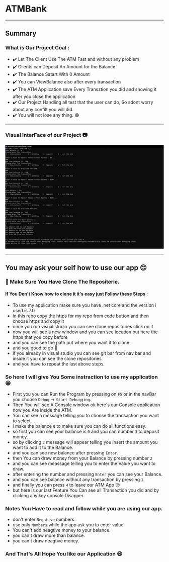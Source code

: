 # ATMBank
---
## Summary 

### What is Our Project Goal : 
- :heavy_check_mark:  Let The Client Use The ATM Fast and without any problem 
- :heavy_check_mark:  Clients can Deposit An Amount for the Balance
- :heavy_check_mark:  The Balance Satart With 0 Amount
- :heavy_check_mark:  You can ViewBalance also after every transaction
- :heavy_check_mark:  The ATM Application save Every Transztion  you did and showing it after you close the application
- :heavy_check_mark:  Our Project Handling all test that the user can do, So sdont worry about any confilt you will did.
- :heavy_check_mark:  You will not lose any thing. :smile:

--- 
### Visual InterFace of our Project :camera:
![](https://github.com/Abdallahalomarii/ATMBank/blob/master/ATM_visual.png)

---

## You may ask your self how to use our app :blush:

### :notebook: Make Sure You Have Clone The Repositerie.

#### If You Don't Know how to clone it it's easy just Follow these Steps :
- To use my application make sure you have .net core and the version i used is 7.0
- in this repo copy the https for my repo from code button and then choose https and copy it
- once you run visual studio you can see clone repositories click on it
- now you will see a new window and you can see location put here the https that you copy before
- and you can see the path put where you want it to clone
- and you good to go :100:
- if you already in visual studio you can see git bar from nav bar and inside it you can see the clone repositories
- and you have to repeat the last above steps.

### So here I will give You Some instraction to use my application :grin:
- First you you can Run the Program by pressing on `F5` or in the navBar you choose `Debug` -> `Start Debugging`.
- Then You will see A Console window ok here's our Console application now you Are inside the ATM.
- You can see a message telling you to choose the transaction you want to select.
- i make the balance `0` to make sure you can do all functions easy.
- so first you can see your balance is `0` and you can number `3` to deposit money.
- so by clicking `3` message will appear telling you insert the amount you want to add it to the Balance.
- and you can see new balance after pressing `Enter`.
- then You can draw money from your Balance by pressing number `2`
- and you can see meassage telling you to enter the Value you want to draw.
- after entering the number and pressing `Enter` you can see your Balance. 
- and you can see balance without any transaction by pressing `1`.
- and finally you can press `4` to leave our ATM App :pensive:
- but here is our last Feature You Can see all Transaction you did and by clicking any key console Disapper.

### Notes You Have to read and follow while you are using our app.
- don't enter `Negative` numbers.
- use only `Numbers` while the app ask you to enter value
- You can't add neagtive money to your balance.
- you can't draw more than balance.
- you can't draw neagtive money.

### And That's All Hope You like our Application :smile:
